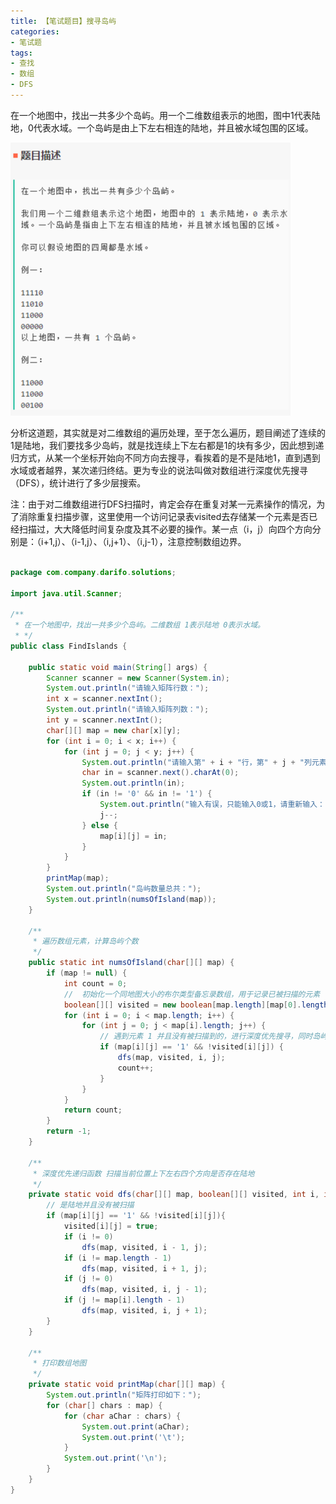 ```yaml
---
title: 【笔试题目】搜寻岛屿
categories: 
- 笔试题
tags:
- 查找
- 数组
- DFS
---
```



在一个地图中，找出一共多少个岛屿。用一个二维数组表示的地图，图中1代表陆地，0代表水域。一个岛屿是由上下左右相连的陆地，并且被水域包围的区域。


![](/images/11abba423afccace7551ba1ba3042fa.png)


分析这道题，其实就是对二维数组的遍历处理，至于怎么遍历，题目阐述了连续的1是陆地，我们要找多少岛屿，就是找连续上下左右都是1的块有多少，因此想到递归方式，从某一个坐标开始向不同方向去搜寻，看挨着的是不是陆地1，直到遇到水域或者越界，某次递归终结。更为专业的说法叫做对数组进行深度优先搜寻（DFS），统计进行了多少层搜索。


注：由于对二维数组进行DFS扫描时，肯定会存在重复对某一元素操作的情况，为了消除重复扫描步骤，这里使用一个访问记录表visited去存储某一个元素是否已经扫描过，大大降低时间复杂度及其不必要的操作。某一点（i，j）向四个方向分别是：（i+1,j）、（i-1,j）、（i,j+1）、（i,j-1），注意控制数组边界。



```java

package com.company.darifo.solutions;

import java.util.Scanner;

/**
 * 在一个地图中，找出一共多少个岛屿。二维数组 1表示陆地 0表示水域。
 * */
public class FindIslands {

    public static void main(String[] args) {
        Scanner scanner = new Scanner(System.in);
        System.out.println("请输入矩阵行数：");
        int x = scanner.nextInt();
        System.out.println("请输入矩阵列数：");
        int y = scanner.nextInt();
        char[][] map = new char[x][y];
        for (int i = 0; i < x; i++) {
            for (int j = 0; j < y; j++) {
                System.out.println("请输入第" + i + "行，第" + j + "列元素：");
                char in = scanner.next().charAt(0);
                System.out.println(in);
                if (in != '0' && in != '1') {
                    System.out.println("输入有误，只能输入0或1，请重新输入：");
                    j--;
                } else {
                    map[i][j] = in;
                }
            }
        }
        printMap(map);
        System.out.println("岛屿数量总共：");
        System.out.println(numsOfIsland(map));
    }

    /**
     * 遍历数组元素，计算岛屿个数
     */
    public static int numsOfIsland(char[][] map) {
        if (map != null) {
            int count = 0;
            //  初始化一个同地图大小的布尔类型备忘录数组，用于记录已被扫描的元素
            boolean[][] visited = new boolean[map.length][map[0].length];
            for (int i = 0; i < map.length; i++) {
                for (int j = 0; j < map[i].length; j++) {
                    // 遇到元素 1 并且没有被扫描到的，进行深度优先搜寻，同时岛屿计数增加
                    if (map[i][j] == '1' && !visited[i][j]) {
                        dfs(map, visited, i, j);
                        count++;
                    }
                }
            }
            return count;
        }
        return -1;
    }

    /**
     * 深度优先递归函数 扫描当前位置上下左右四个方向是否存在陆地
     */
    private static void dfs(char[][] map, boolean[][] visited, int i, int j) {
        // 是陆地并且没有被扫描
        if (map[i][j] == '1' && !visited[i][j]){
            visited[i][j] = true;
            if (i != 0)
                dfs(map, visited, i - 1, j);
            if (i != map.length - 1)
                dfs(map, visited, i + 1, j);
            if (j != 0)
                dfs(map, visited, i, j - 1);
            if (j != map[i].length - 1)
                dfs(map, visited, i, j + 1);
        }
    }

    /**
     * 打印数组地图
     */
    private static void printMap(char[][] map) {
        System.out.println("矩阵打印如下：");
        for (char[] chars : map) {
            for (char aChar : chars) {
                System.out.print(aChar);
                System.out.print('\t');
            }
            System.out.print('\n');
        }
    }
}
```